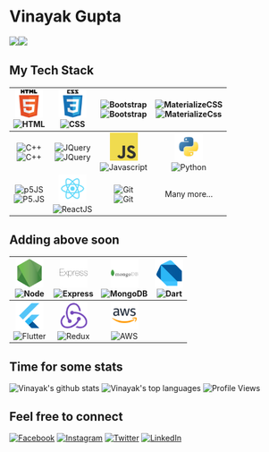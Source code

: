 # Vinayak Gupta
<img src="https://user-images.githubusercontent.com/24913006/88025665-3975ce00-cb52-11ea-897e-edc2c289b474.gif" width="50%"><img src="https://user-images.githubusercontent.com/24913006/88030350-befc7c80-cb58-11ea-8dfe-d78b0b3d97ec.gif" width="50%">

## My Tech Stack

|<img src = "https://raw.githubusercontent.com/github/explore/80688e429a7d4ef2fca1e82350fe8e3517d3494d/topics/html/html.png" width="50" alt="HTML5"><br/>![HTML](https://img.shields.io/badge/HTML-95%25-orange?style=for-the-badge)|<img src = "https://raw.githubusercontent.com/github/explore/80688e429a7d4ef2fca1e82350fe8e3517d3494d/topics/css/css.png" width="50" alt="CSS3"><br/>![CSS](https://img.shields.io/badge/CSS-95%25-blue?style=for-the-badge)|<img src = "https://user-images.githubusercontent.com/24913006/87623641-7d786580-c743-11ea-9c73-c0b3f9b1e3a7.png" width="50" alt="Bootstrap"><br/>![Bootstrap](https://img.shields.io/badge/Bootstrap-95%25-blueviolet?style=for-the-badge)|<img src = "https://user-images.githubusercontent.com/24913006/87624630-d77a2a80-c745-11ea-8768-f09cd6ec3f9c.png" width="50" alt="MaterializeCSS"><br/>![MaterializeCss](https://img.shields.io/badge/Materialize%20CSS-95%25-ff69b4?style=for-the-badge)|
|:--:|:--:|:--:|:--:|
|<img src = "https://user-images.githubusercontent.com/24913006/87623360-d7c4f680-c742-11ea-9f62-56d128a529f1.png" width="50" alt="C++"><br/>![C++](https://img.shields.io/badge/C++-85%25-blue?style=for-the-badge)|<img src = "https://user-images.githubusercontent.com/24913006/90332491-fb49be00-dfda-11ea-899f-47a077257671.png" width="50" alt="JQuery"><br/>![JQuery](https://img.shields.io/badge/J%20Query-80%25-blue?style=for-the-badge)|<img src = "https://raw.githubusercontent.com/github/explore/80688e429a7d4ef2fca1e82350fe8e3517d3494d/topics/javascript/javascript.png" width="50" alt="Javascript"><br/>![Javascript](https://img.shields.io/badge/Javascript-80%25-yellow?style=for-the-badge)|<img src = "https://raw.githubusercontent.com/github/explore/80688e429a7d4ef2fca1e82350fe8e3517d3494d/topics/python/python.png" width="50" alt="Python"><br/>![Python](https://img.shields.io/badge/Python-70%25-informational?style=for-the-badge)|
|<img src = "https://user-images.githubusercontent.com/24913006/90332727-06055280-dfdd-11ea-95ce-1ce7a7398c23.png" width="50" alt="p5JS"><br/>![P5.JS](https://img.shields.io/badge/p5.js-65%25-ea2560?style=for-the-badge)|<img src = "https://raw.githubusercontent.com/github/explore/80688e429a7d4ef2fca1e82350fe8e3517d3494d/topics/react/react.png" width="50" alt="ReactJS"><br/>![ReactJS](https://img.shields.io/badge/React%20JS-60%25-blue?style=for-the-badge)|<img src = "https://camo.githubusercontent.com/16e0e29371391eee11534920fc26afe3b21ac795/68747470733a2f2f63646e2e737667706f726e2e636f6d2f6c6f676f732f6769742d69636f6e2e737667" width="50" alt="Git"><br/>![Git](https://img.shields.io/badge/Git-Github-critical?style=for-the-badge)| Many more... |


## Adding above soon 

|<img src = "https://raw.githubusercontent.com/github/explore/80688e429a7d4ef2fca1e82350fe8e3517d3494d/topics/nodejs/nodejs.png" width="50" alt="NodeJS"><br/>![Node](https://img.shields.io/badge/Node-grey?style=for-the-badge)|<img src = "https://raw.githubusercontent.com/github/explore/80688e429a7d4ef2fca1e82350fe8e3517d3494d/topics/express/express.png" width="50" alt="Express"><br/>![Express](https://img.shields.io/badge/Express-grey?style=for-the-badge)|<img src = "https://raw.githubusercontent.com/github/explore/80688e429a7d4ef2fca1e82350fe8e3517d3494d/topics/mongodb/mongodb.png" width="50" alt="MongoDB"><br/>![MongoDB](https://img.shields.io/badge/Mongo%20DB-grey?style=for-the-badge)|<img src = "https://raw.githubusercontent.com/github/explore/80688e429a7d4ef2fca1e82350fe8e3517d3494d/topics/dart/dart.png" width="50" alt="Dart"><br/>![Dart](https://img.shields.io/badge/Dart-grey?style=for-the-badge)|
|:--:|:--:|:--:|:--:|
|<img src = "https://raw.githubusercontent.com/github/explore/80688e429a7d4ef2fca1e82350fe8e3517d3494d/topics/flutter/flutter.png" width="50" alt="Flutter"><br/>![Flutter](https://img.shields.io/badge/Flutter-grey?style=for-the-badge)|<img src = "https://raw.githubusercontent.com/github/explore/80688e429a7d4ef2fca1e82350fe8e3517d3494d/topics/redux/redux.png" width="50" alt="Redux"><br/>![Redux](https://img.shields.io/badge/Redux-grey?style=for-the-badge)|<img src = "https://raw.githubusercontent.com/github/explore/80688e429a7d4ef2fca1e82350fe8e3517d3494d/topics/aws/aws.png" width="50" alt="AWS"><br/>![AWS](https://img.shields.io/badge/AWS-grey?style=for-the-badge)||

## Time for some stats

![Vinayak's github stats](https://github-readme-stats.vercel.app/api?username=gvinayakgupta&&show_icons=true&theme=dark)
![Vinayak's top languages](https://github-readme-stats.vercel.app/api/top-langs/?username=gvinayakgupta&layout=compact)
![Profile Views](https://github-profile-view-counter.vercel.app/gvinayakgupta/gvinayakgupta)

## Feel free to connect

[![Facebook](https://img.shields.io/badge/Facebook-add-blue.svg?logo=facebook&logoColor=white)](https://www.facebook.com/vinayakguptaaa) 
[![Instagram](https://img.shields.io/badge/Instagram-follow-purple.svg?logo=instagram&logoColor=white)](https://www.instagram.com/vinayak.__.gupta/)
[![Twitter](https://img.shields.io/badge/twitter-follow-blue?logo=twitter&logoColor=white)](https://twitter.com/vinayakguptaa)
[![LinkedIn](https://img.shields.io/badge/Linkedin-follow-informational?logo=linkedin&logoColor=white)](https://www.linkedin.com/in/gvinayakgupta/)
